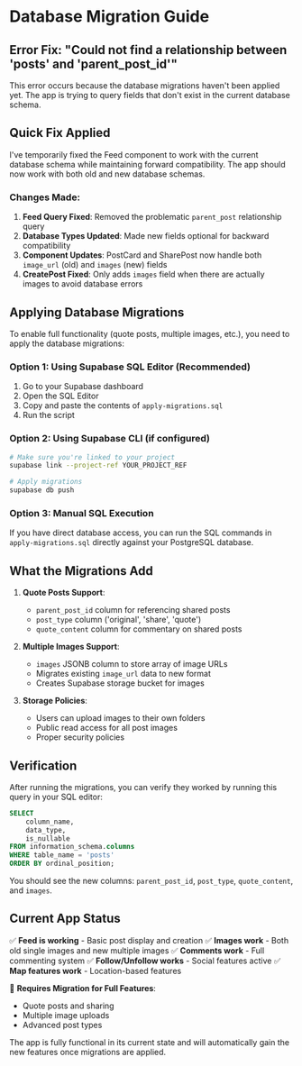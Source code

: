 # Database Migration Guide

## Error Fix: "Could not find a relationship between 'posts' and 'parent_post_id'"

This error occurs because the database migrations haven't been applied yet. The app is trying to query fields that don't exist in the current database schema.

## Quick Fix Applied

I've temporarily fixed the Feed component to work with the current database schema while maintaining forward compatibility. The app should now work with both old and new database schemas.

### Changes Made:

1. **Feed Query Fixed**: Removed the problematic `parent_post` relationship query
2. **Database Types Updated**: Made new fields optional for backward compatibility
3. **Component Updates**: PostCard and SharePost now handle both `image_url` (old) and `images` (new) fields
4. **CreatePost Fixed**: Only adds `images` field when there are actually images to avoid database errors

## Applying Database Migrations

To enable full functionality (quote posts, multiple images, etc.), you need to apply the database migrations:

### Option 1: Using Supabase SQL Editor (Recommended)

1. Go to your Supabase dashboard
2. Open the SQL Editor
3. Copy and paste the contents of `apply-migrations.sql`
4. Run the script

### Option 2: Using Supabase CLI (if configured)

```bash
# Make sure you're linked to your project
supabase link --project-ref YOUR_PROJECT_REF

# Apply migrations
supabase db push
```

### Option 3: Manual SQL Execution

If you have direct database access, you can run the SQL commands in `apply-migrations.sql` directly against your PostgreSQL database.

## What the Migrations Add

1. **Quote Posts Support**:
   - `parent_post_id` column for referencing shared posts
   - `post_type` column ('original', 'share', 'quote')
   - `quote_content` column for commentary on shared posts

2. **Multiple Images Support**:
   - `images` JSONB column to store array of image URLs
   - Migrates existing `image_url` data to new format
   - Creates Supabase storage bucket for images

3. **Storage Policies**:
   - Users can upload images to their own folders
   - Public read access for all post images
   - Proper security policies

## Verification

After running the migrations, you can verify they worked by running this query in your SQL editor:

```sql
SELECT 
    column_name, 
    data_type, 
    is_nullable
FROM information_schema.columns 
WHERE table_name = 'posts' 
ORDER BY ordinal_position;
```

You should see the new columns: `parent_post_id`, `post_type`, `quote_content`, and `images`.

## Current App Status

✅ **Feed is working** - Basic post display and creation
✅ **Images work** - Both old single images and new multiple images
✅ **Comments work** - Full commenting system
✅ **Follow/Unfollow works** - Social features active
✅ **Map features work** - Location-based features

🔄 **Requires Migration for Full Features**:
- Quote posts and sharing
- Multiple image uploads
- Advanced post types

The app is fully functional in its current state and will automatically gain the new features once migrations are applied.